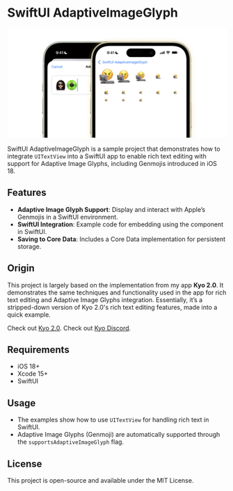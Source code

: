 # SwiftUI AdaptiveImageGlyph

![Two iPhones displaying a SwiftUI application titled “SwiftUI AdaptiveImageGlyph.” On the left device, a modal or sheet with a “Cancel” button and an area featuring two emoji icons is visible. The right device shows a grid layout containing repeating emoji combinations of an angry face and a desktop computer](assets/banner.png)

SwiftUI AdaptiveImageGlyph is a sample project that demonstrates how to integrate `UITextView` into a SwiftUI app to enable rich text editing with support for Adaptive Image Glyphs, including Genmojis introduced in iOS 18.

## Features
- **Adaptive Image Glyph Support**: Display and interact with Apple’s Genmojis in a SwiftUI environment.
- **SwiftUI Integration**: Example code for embedding using the component in SwiftUI.
- **Saving to Core Data**: Includes a Core Data implementation for persistent storage.

## Origin

This project is largely based on the implementation from my app **Kyo 2.0**. It demonstrates the same techniques and functionality used in the app for rich text editing and Adaptive Image Glyphs integration. Essentially, it’s a stripped-down version of Kyo 2.0's rich text editing features, made into a quick example.

Check out [Kyo 2.0](https://testflight.apple.com/join/3Vm6nEBy).
Check out [Kyo Discord](https://discord.gg/6NHhAvwbXV).

## Requirements
- iOS 18+
- Xcode 15+
- SwiftUI

## Usage
- The examples show how to use `UITextView` for handling rich text in SwiftUI.
- Adaptive Image Glyphs (Genmoji) are automatically supported through the `supportsAdaptiveImageGlyph` flag.

## License

This project is open-source and available under the MIT License.
